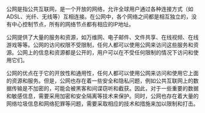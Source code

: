 公网是指公共互联网，是一个开放的网络，允许全球用户通过各种连接方式（如ADSL、光纤、无线等）互相连接。在公网中，各个网络之间都是相互独立的，没有中心控制节点，所有的网络节点都有相应的IP地址。

公网提供了大量的服务和资源，如万维网、电子邮件、文件共享、在线视频、在线游戏等等。公网的访问权限不受限制，任何人都可以使用公网来访问这些服务和资源。公网上的信息和资源都是公开的，用户可以在不受任何限制的情况下访问和使用它们。

公网的优点在于它的开放性和通用性，任何人都可以使用公网来访问和使用它上面的资源和服务。但是，公网也存在着一些安全和隐私问题，例如公共互联网上的数据传输是不加密的，可能会被黑客和间谍窃听和截获。因此，对于一些重要的数据和敏感信息，需要采用加密和安全隔离等技术来保护。同时，公网也存在着大量的网络垃圾信息和网络犯罪等问题，需要采取相应的技术和措施来加以限制和打击。